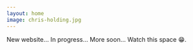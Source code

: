 ```yaml
---
layout: home
image: chris-holding.jpg
---
```


New website… In progress… More soon… Watch this space 😁.
